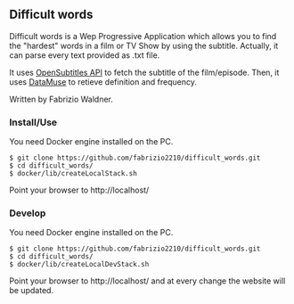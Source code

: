 ## Difficult words

Difficult words is a Wep Progressive Application which allows you to find the "hardest" words in a film or TV Show by using the subtitle.
Actually, it can parse every text provided as .txt file.

It uses [OpenSubtitles API](https://www.opensubtitles.org/en/search/subs) to fetch the subtitle of the film/episode.
Then, it uses [DataMuse](https://datamuse.com/) to retieve definition and frequency.

Written by Fabrizio Waldner.

### Install/Use

You need Docker engine installed on the PC.

```
$ git clone https://github.com/fabrizio2210/difficult_words.git
$ cd difficult_words/
$ docker/lib/createLocalStack.sh
```

Point your browser to http://localhost/


### Develop 

You need Docker engine installed on the PC.

```
$ git clone https://github.com/fabrizio2210/difficult_words.git
$ cd difficult_words/
$ docker/lib/createLocalDevStack.sh
```

Point your browser to http://localhost/ and at every change the website will be updated.
